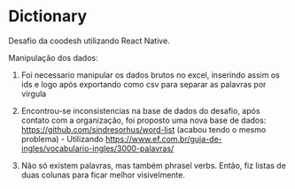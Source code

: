 # Dictionary

Desafio da coodesh utilizando React Native.

Manipulação dos dados:

1. Foi necessario manipular os dados brutos no excel, inserindo assim os ids e logo após exportando como csv para separar as palavras por virgula

2. Encontrou-se inconsistencias na base de dados do desafio, após contato com a organização, foi proposto uma nova base de dados: https://github.com/sindresorhus/word-list (acabou tendo o mesmo problema) - Utilizando https://www.ef.com.br/guia-de-ingles/vocabulario-ingles/3000-palavras/

3. Não só existem palavras, mas também phrasel verbs. Então, fiz listas de duas colunas para ficar melhor visivelmente.
